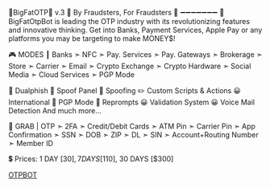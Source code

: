 🦢BigFatOTP🦢 v.3
🌟 By Fraudsters, For Fraudsters 🌟
➖➖➖➖➖➖➖
💬 BigFatOtpBot is leading the OTP industry with its revolutionizing features and innovative thinking. Get into Banks, Payment Services, Apple Pay or any platforms you may be targeting to make MONEY$!

🎮 MODES ┃ Banks ➣ NFC ➣ Pay. Services ➣ Pay. Gateways ➣ Brokerage ➣ Store ➣ Carrier ➣ Email ➣ Crypto Exchange ➣ Crypto Hardware ➣ Social Media ➣ Cloud Services ➣ PGP Mode

📨 Dualphish
🔢 Spoof Panel
🥸 Spoofing
✏️ Custom Scripts & Actions
😀 International
🥷 PGP Mode
🔄 Reprompts
😀 Validation System
😀 Voice Mail Detection
And much more...

💎 GRAB | OTP ➣ 2FA ➣ Credit/Debit Cards ➣ ATM Pin ➣ Carrier Pin ➣ App Confirmation ➣ SSN ➣ DOB ➣ ZIP ➣ DL ➣ SIN ➣ Account+Routing Number ➣ Member ID

💲 Prices: 1 DAY [$30], 7 DAYS [$110], 30 DAYS [$300]

[OTPBOT](https://t.me/BlGFATOTP_bot)
